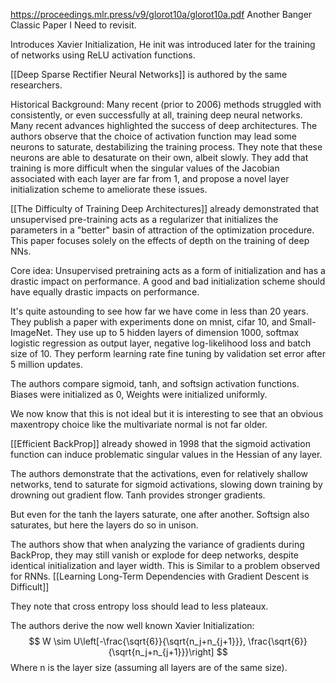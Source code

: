 https://proceedings.mlr.press/v9/glorot10a/glorot10a.pdf
Another Banger Classic Paper I Need to revisit.

Introduces Xavier Initialization, He init was introduced later for the training of networks using ReLU activation functions. 

[[Deep Sparse Rectifier Neural Networks]] is authored by the same researchers.

Historical Background: Many recent (prior to 2006) methods struggled with consistently, or even successfully at all, training deep neural networks. Many recent advances highlighted the success of deep architectures. The authors observe that the choice of activation function may lead some neurons to saturate, destabilizing the training process. They note that these neurons are able to desaturate on their own, albeit slowly. They add that training is more difficult when the singular values of the Jacobian associated with each layer are far from 1, and propose a novel layer initialization scheme to ameliorate these issues. 

[[The Difficulty of Training Deep Architectures]] already demonstrated that unsupervised pre-training acts as a regularizer that initializes the parameters in a "better" basin of attraction of the optimization procedure. This paper focuses solely on the effects of depth on the training of deep NNs.

Core idea: Unsupervised pretraining acts as a form of initialization and has a drastic impact on performance. A good and bad initialization scheme should have equally drastic impacts on performance. 

It's quite astounding to see how far we have come in less than 20 years. They publish a paper with experiments done on mnist, cifar 10, and Small-ImageNet. They use up to 5 hidden layers of dimension 1000, softmax logistic regression as output layer, negative log-likelihood loss and batch size of 10. They perform learning rate fine tuning by validation set error after 5 million updates. 

The authors compare sigmoid, tanh, and softsign activation functions. 
Biases were initialized as 0, Weights were initialized uniformly. 

We now know that this is not ideal but it is interesting to see that an obvious maxentropy choice like the multivariate normal is not far older. 

[[Efficient BackProp]] already showed in 1998 that the sigmoid activation function can induce problematic singular values in the Hessian of any layer.

The authors demonstrate that the activations, even for relatively shallow networks, tend to saturate for sigmoid activations, slowing down training by drowning out gradient flow. 
Tanh provides stronger gradients. 

But even for the tanh the layers saturate, one after another. Softsign also saturates, but here the layers do so in unison. 

The authors show that when analyzing the variance of gradients during BackProp, they may still vanish or explode for deep networks, despite identical initialization and layer width. This is Similar to a problem observed for RNNs.  [[Learning Long-Term Dependencies with Gradient Descent is Difficult]]

They note that cross entropy loss should lead to less plateaux.

The authors derive the now well known Xavier Initialization:
$$
W \sim U\left[-\frac{\sqrt{6}}{\sqrt{n_j+n_{j+1}}}, \frac{\sqrt{6}}{\sqrt{n_j+n_{j+1}}}\right]
$$
Where n is the layer size (assuming all layers are of the same size).

